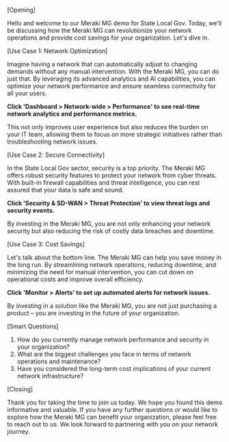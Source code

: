 [Opening]

Hello and welcome to our Meraki MG demo for State Local Gov. Today, we'll be discussing how the Meraki MG can revolutionize your network operations and provide cost savings for your organization. Let's dive in.

[Use Case 1: Network Optimization]

Imagine having a network that can automatically adjust to changing demands without any manual intervention. With the Meraki MG, you can do just that. By leveraging its advanced analytics and AI capabilities, you can optimize your network performance and ensure seamless connectivity for all your users.

**Click 'Dashboard > Network-wide > Performance' to see real-time network analytics and performance metrics.**

This not only improves user experience but also reduces the burden on your IT team, allowing them to focus on more strategic initiatives rather than troubleshooting network issues.

[Use Case 2: Secure Connectivity]

In the State Local Gov sector, security is a top priority. The Meraki MG offers robust security features to protect your network from cyber threats. With built-in firewall capabilities and threat intelligence, you can rest assured that your data is safe and sound.

**Click 'Security & SD-WAN > Threat Protection' to view threat logs and security events.**

By investing in the Meraki MG, you are not only enhancing your network security but also reducing the risk of costly data breaches and downtime.

[Use Case 3: Cost Savings]

Let's talk about the bottom line. The Meraki MG can help you save money in the long run. By streamlining network operations, reducing downtime, and minimizing the need for manual intervention, you can cut down on operational costs and improve overall efficiency.

**Click 'Monitor > Alerts' to set up automated alerts for network issues.**

By investing in a solution like the Meraki MG, you are not just purchasing a product – you are investing in the future of your organization.

[Smart Questions]

1. How do you currently manage network performance and security in your organization?
2. What are the biggest challenges you face in terms of network operations and maintenance?
3. Have you considered the long-term cost implications of your current network infrastructure?

[Closing]

Thank you for taking the time to join us today. We hope you found this demo informative and valuable. If you have any further questions or would like to explore how the Meraki MG can benefit your organization, please feel free to reach out to us. We look forward to partnering with you on your network journey.